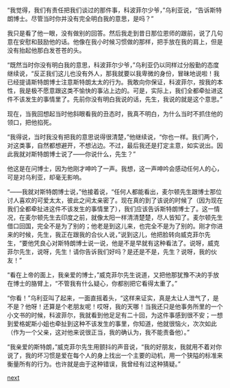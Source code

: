 
“我觉得，我们有责任把我们谈过的那件事，科波菲尔少爷，”乌利亚说，“告诉斯特朗博士。尽管当时你并没有完全明白我的意思，是吗？”

我只是看了他一眼，没有做别的回答。然后我走到昔日那位恩师的跟前，说了几句意在安慰和鼓励他的话。他像在我小时候习惯做的那样，把手放在我的肩上，但是没有抬起他那白发苍苍的头。

“既然当时你没有明白我的意思，科波菲尔少爷，”乌利亚仍以同样过分殷勤的态度继续说，“反正我们这儿也没有外人，那我就要以我卑微的身份，冒昧地说啦！我已经提请斯特朗博士注意斯特朗太太的行为。我敢向你保证，科波菲尔，按我的本性，我是极不愿意跟这类不愉快的事沾上边的。可是，实际上，我们全都牵扯进这件不该发生的事情里了。先前你没有明白我说的话，先生，我说的就是这个意思。”

现在，当我回想起当时他斜眼看我的丑态时，我真不明白，为什么当时不抓住他的领口，把他掐死。

“我得说，当时我没有把我的意思说得很清楚，”他继续说，“你也一样。我们两个，对这类事，自然都想避开，不想沾边。不过，最后我还是打定主意，如实说出。因此我就对斯特朗博士说了——你说什么，先生？”

他这是在问博士，因为他刚才呻吟了一声。我想，这一声呻吟会感动任何人的心，可是对乌利亚，却毫无影响。

“——我就对斯特朗博士说，”他接着说，“任何人都能看出，麦尔顿先生跟博士那位讨人喜欢的可爱太太，彼此之间太亲密了。现在真的到了该说的时候了（因为现在我们全都牵扯进这件不该发生的事情里了），我们应该告诉斯特朗博士了。这一情况，在麦尔顿先生去印度之前，就像太阳一样清清楚楚，尽人皆知了。麦尔顿先生借口回国，完全不是为了别的；他老是到这儿来，也完全不是为了别的。刚才你进来的时候，先生，我正在跟我的合伙人说，”说到这儿，他把脸转向威克菲尔先生，“要他凭良心对斯特朗博士说一说，他是不是早就有这种看法了。说呀，威克菲尔先生，说呀，先生！请你告诉我们好吗？是还是不是，先生？说呀，我的伙友！”

“看在上帝的面上，我亲爱的博士，”威克菲尔先生说道，又把他那犹豫不决的手放在博士的胳臂上，“不管我有什么疑心，你都别把它看得太重了。”

“你看！”乌利亚叫了起来，一面直摇着头，“这样来证实，真是太让人泄气了，是不是？他呀！还算是个老朋友呢！哎呀，我的天哪！当我还只是他事务所里的一个小文书的时候，科波菲尔，我就看到他足足有二十回，为这件事感到很不安；一想到爱格妮斯小姐也牵扯到这种不该发生的事里，你知道，他就很恼火，次次如此（作为一个父亲，这对他来说很正当，我的确认为，我不能责备他）。”

“我亲爱的斯特朗，”威克菲尔先生用颤抖的声音说，“我的好朋友，我就用不着对你说了，我的坏习惯是爱在每个人的身上找出一个主要的动机，用一个狭隘的标准来衡量所有的行为。也许就是由于这种错误，我曾经有过这种猜疑。”

[next](page544)
